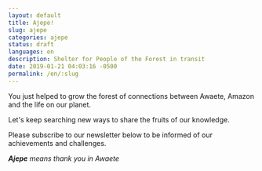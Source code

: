 ```yaml
---
layout: default
title: Ajepe!
slug: ajepe
categories: ajepe
status: draft
languages: en
description: Shelter for People of the Forest in transit
date: 2019-01-21 04:03:16 -0500
permalink: /en/:slug
---
```

You just helped to grow the forest of connections between Awaete, Amazon and the life on our planet.

Let's keep searching new ways to share the fruits of our knowledge. 

Please subscribe to our newsletter below to be informed of our achievements and challenges.

***Ajepe** means thank you in Awaete*
